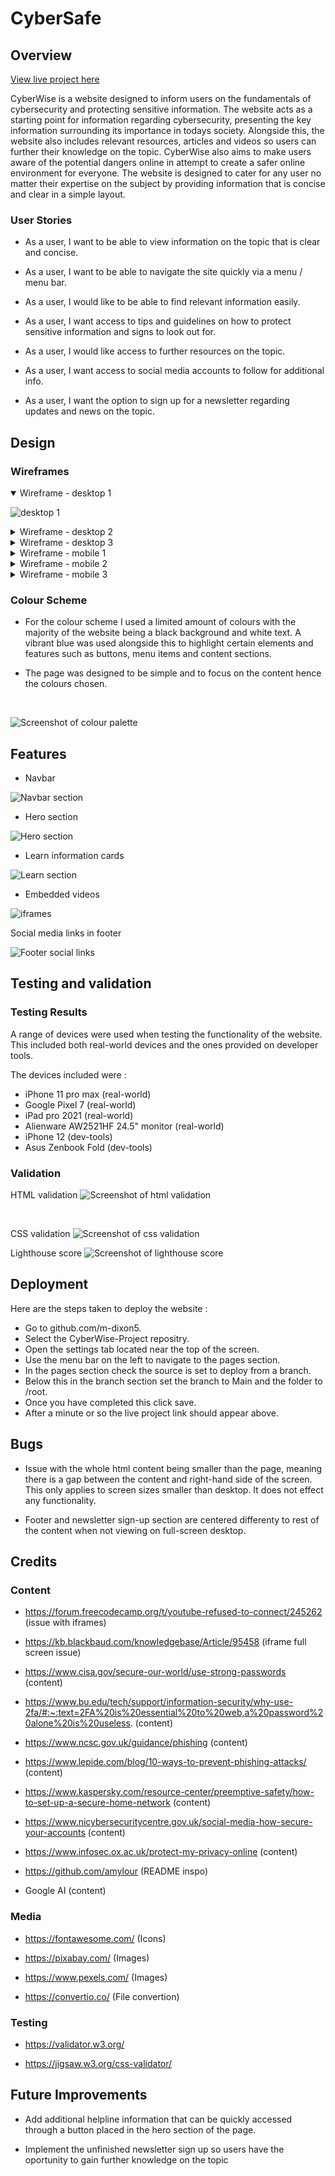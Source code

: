 # CyberSafe

## Overview

[View live project here](https://m-dixon5.github.io/CyberWise-Project/)

CyberWise is a website designed to inform users on the fundamentals of cybersecurity and  protecting sensitive information. The website acts as a starting point for information regarding cybersecurity, presenting the key information surrounding its importance in todays society. Alongside this, the website also includes relevant resources, articles and videos so users can further their knowledge on the topic. CyberWise also aims to make users aware of the potential dangers online in attempt to create a safer online environment for everyone. The website is designed to cater for any user no matter their expertise on the subject by providing information that is concise and clear in a simple layout.

### User Stories

- As a user, I want to be able to view information on the topic that is clear and concise.

- As a user, I want to be able to navigate the site quickly via a menu / menu bar.

- As a user, I would like to be able to find relevant information easily.

- As a user, I want access to tips and guidelines on how to protect sensitive information and signs to look out for.

- As a user, I would like access to further resources on the topic.

- As a user, I want access to social media accounts to follow for additional info.

- As a user, I want the option to sign up for a newsletter regarding updates and news on the topic.

## Design

### Wireframes
<details open>
<summary>Wireframe - desktop 1</summary>

![desktop 1](docs/assets/Desktop-wireframe-1.PNG)
</details>

<details>
<summary>Wireframe - desktop 2</summary>

![desktop 2](docs/assets/Desktop-wireframe-2.PNG)
</details>

<details>
<summary>Wireframe - desktop 3</summary>

![desktop 3](docs/assets/Desktop-wireframe-3.PNG)
</details>

<details>
<summary>Wireframe - mobile 1</summary>

![mobile 1](docs/assets/Mobile-wireframe-1.PNG)
</details>

<details>
<summary>Wireframe - mobile 2</summary>

![mobile 2](docs/assets/Mobile-wireframe-2.PNG)
</details>

<details>
<summary>Wireframe - mobile 3</summary>

![mobile 3](docs/assets/Mobile-wireframe-3.PNG)
</details>

### Colour Scheme
- For the colour scheme I used a limited amount of colours with the majority of the website being a black background and white text. A vibrant blue was used alongside this to highlight certain elements and features such as buttons, menu items and content sections. 

- The page was designed to be simple and to focus on the content hence the colours chosen.

 <br />

![Screenshot of colour palette](docs/assets/Colour-palette.PNG)

## Features
- Navbar

![Navbar section](docs/assets/navbar.PNG)  

- Hero section

![Hero section](docs/assets/Hero-section.PNG)

- Learn information cards

![Learn section](docs/assets/Learn-section.PNG)

- Embedded videos

![iframes](docs/assets/more-info-section.PNG)

Social media links in footer

![Footer social links](docs/assets/socials.PNG)


## Testing and validation

### Testing Results
A range of devices were used when testing the functionality of the website. This included both real-world devices and the ones provided on developer tools.

The devices included were :

- iPhone 11 pro max (real-world)
- Google Pixel 7 (real-world)
- iPad pro 2021 (real-world)
- Alienware AW2521HF 24.5" monitor (real-world)
- iPhone 12 (dev-tools)
- Asus Zenbook Fold (dev-tools)

### Validation
HTML validation
![Screenshot of html validation](docs/assets/html-validation-cyberwise.PNG)

</br>

CSS validation
![Screenshot of css validation](docs/assets/css-validation-cyberwise.PNG)

Lighthouse score
![Screenshot of lighthouse score](docs/assets/lighthouse-cyberwise.PNG)

## Deployment
Here are the steps taken to deploy the website :

- Go to github.com/m-dixon5.
- Select the CyberWise-Project repositry.
- Open the settings tab located near the top of the screen.
- Use the menu bar on the left to navigate to the pages section.
- In the pages section check the source is set to deploy from a branch.
- Below this in the branch section set the branch to Main and the folder to /root.
- Once you have completed this click save.
- After a minute or so the live project link should appear above.

## Bugs

- Issue with the whole html content being smaller than the page, meaning there is a gap between the content and right-hand side of the screen. This only applies to screen sizes smaller than desktop. It does not effect any functionality.

- Footer and newsletter sign-up section are centered differenty to rest of the content when not viewing on full-screen desktop.

## Credits

### Content
- https://forum.freecodecamp.org/t/youtube-refused-to-connect/245262 (issue with iframes)

- https://kb.blackbaud.com/knowledgebase/Article/95458 (iframe full screen issue)

- https://www.cisa.gov/secure-our-world/use-strong-passwords (content)

- https://www.bu.edu/tech/support/information-security/why-use-2fa/#:~:text=2FA%20is%20essential%20to%20web,a%20password%20alone%20is%20useless. (content)

- https://www.ncsc.gov.uk/guidance/phishing (content)

- https://www.lepide.com/blog/10-ways-to-prevent-phishing-attacks/ (content)

- https://www.kaspersky.com/resource-center/preemptive-safety/how-to-set-up-a-secure-home-network (content)

- https://www.nicybersecuritycentre.gov.uk/social-media-how-secure-your-accounts (content)

- https://www.infosec.ox.ac.uk/protect-my-privacy-online (content)

- https://github.com/amylour (README inspo)

- Google AI (content)

### Media

- https://fontawesome.com/ (Icons)

- https://pixabay.com/ (Images)

- https://www.pexels.com/ (Images)

- https://convertio.co/ (File convertion)

### Testing
- https://validator.w3.org/

- https://jigsaw.w3.org/css-validator/



## Future Improvements

- Add additional helpline information that can be quickly accessed through a button placed in the hero section of the page.

- Implement the unfinished newsletter sign up so users have the oportunity to gain further knowledge on the topic